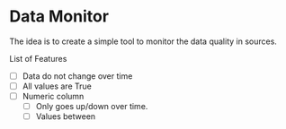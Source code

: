 # Data Monitor

The idea is to create a simple tool to monitor the data quality in sources.

List of Features

- [ ] Data do not change over time
- [ ] All values are True
- [ ] Numeric column
  - [ ] Only goes up/down over time.
  - [ ] Values between
